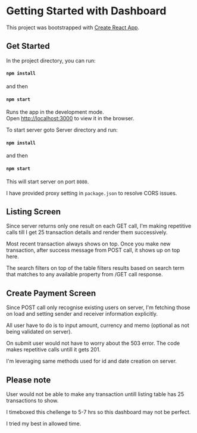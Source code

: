 # Getting Started with Dashboard

This project was bootstrapped with [Create React App](https://github.com/facebook/create-react-app).

## Get Started

In the project directory, you can run:

#### `npm install`

and then

#### `npm start`

Runs the app in the development mode.\
Open [http://localhost:3000](http://localhost:3000) to view it in the browser.

To start server goto Server directory and run:

#### `npm install`

and then

#### `npm start`

This will start server on port `8080`.

I have provided proxy setting in `package.json` to resolve CORS issues.

## Listing Screen

Since server returns only one result on each GET call, I'm making repetitive calls till I get 25 transaction details and render them successively.

Most recent transaction always shows on top. Once you make new transaction, after success message from POST call, it shows up on top here.

The search filters on top of the table filters results based on search term that matches to any available property from /GET call response.

## Create Payment Screen

Since POST call only recognise existing users on server, I'm fetching those on load and setting sender and receiver information explicitly.

All user have to do is to input amount, currency and memo (optional as not being validated on server).

On submit user would not have to worry about the 503 error. The code makes repetitive calls untill it gets 201.

I'm leveraging same methods used for id and date creation on server.

## Please note

User would not be able to make any transaction untill listing table has 25 transactions to show.

I timeboxed this chellenge to 5-7 hrs so this dashboard may not be perfect.

I tried my best in allowed time.